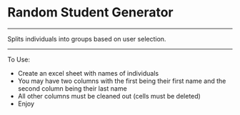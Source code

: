 # Random Student Generator
----------------------------

Splits individuals into groups based on user selection.

--------------------------------------------------------

To Use:
  * Create an excel sheet with names of individuals
  * You may have two columns with the first being their first name and the second column being their last name
  * All other columns must be cleaned out (cells must be deleted)
  * Enjoy
